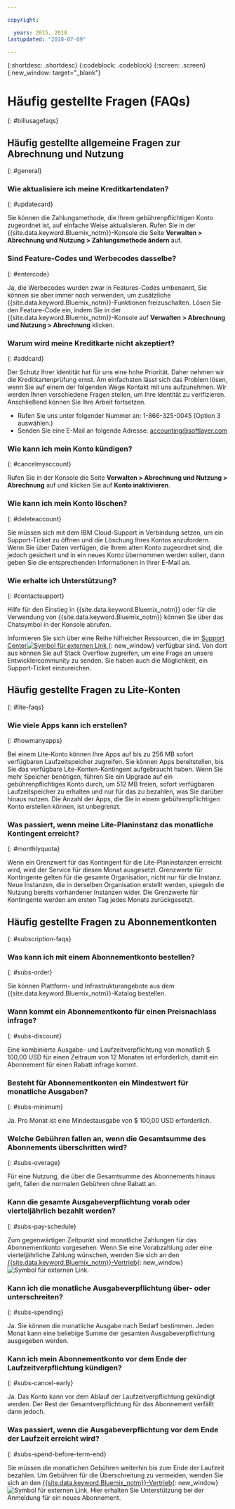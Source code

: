 ```yaml
---

copyright:

  years: 2015, 2018
lastupdated: "2018-07-09"

---
```


{:shortdesc: .shortdesc}
{:codeblock: .codeblock}
{:screen: .screen}
{:new_window: target="_blank"}

# Häufig gestellte Fragen (FAQs)
{: #billusagefaqs} 

## Häufig gestellte allgemeine Fragen zur Abrechnung und Nutzung
{: #general}

### Wie aktualisiere ich meine Kreditkartendaten?
{: #updatecard}

Sie können die Zahlungsmethode, die Ihrem gebührenpflichtigen Konto zugeordnet ist, auf einfache Weise aktualisieren. Rufen Sie in der {{site.data.keyword.Bluemix_notm}}-Konsole die Seite **Verwalten > Abrechnung und Nutzung > Zahlungsmethode ändern** auf. 

### Sind Feature-Codes und Werbecodes dasselbe? 
{: #entercode}

Ja, die Werbecodes wurden zwar in Features-Codes umbenannt, Sie können sie aber immer noch verwenden, um zusätzliche {{site.data.keyword.Bluemix_notm}}-Funktionen freizuschalten. Lösen Sie den Feature-Code ein, indem Sie in der {{site.data.keyword.Bluemix_notm}}-Konsole auf **Verwalten > Abrechnung und Nutzung > Abrechnung** klicken. 

### Warum wird meine Kreditkarte nicht akzeptiert?
{: #addcard}

Der Schutz Ihrer Identität hat für uns eine hohe Priorität. Daher nehmen wir die Kreditkartenprüfung ernst. Am einfachsten lässt sich das Problem lösen, wenn Sie auf einem der folgenden Wege Kontakt mit uns aufzunehmen. Wir werden Ihnen verschiedene Fragen stellen, um Ihre Identität zu verifizieren. Anschließend können Sie Ihre Arbeit fortsetzen. 

   * Rufen Sie uns unter folgender Nummer an: 1-866-325-0045 (Option 3 auswählen.)
   * Senden Sie eine E-Mail an folgende Adresse: accounting@softlayer.com

### Wie kann ich mein Konto kündigen?
{: #cancelmyaccount}

Rufen Sie in der Konsole die Seite **Verwalten > Abrechnung und Nutzung > Abrechnung** auf und klicken Sie auf **Konto inaktivieren**.

### Wie kann ich mein Konto löschen?
{: #deleteaccount}

Sie müssen sich mit dem IBM Cloud-Support in Verbindung setzen, um ein Support-Ticket zu öffnen und die Löschung Ihres Kontos anzufordern. Wenn Sie über Daten verfügen, die Ihrem alten Konto zugeordnet sind, die jedoch gesichert und in ein neues Konto übernommen werden sollen, dann geben Sie die entsprechenden Informationen in Ihrer E-Mail an.

### Wie erhalte ich Unterstützung?
{: #contactsupport}

Hilfe für den Einstieg in {{site.data.keyword.Bluemix_notm}} oder für die Verwendung von {{site.data.keyword.Bluemix_notm}} können Sie über das Chatsymbol in der Konsole abrufen. 

Informieren Sie sich über eine Reihe hilfreicher Ressourcen, die im [Support Center![Symbol für externen Link](../icons/launch-glyph.svg) ](https://console.bluemix.net/unifiedsupport/supportcenter){: new_window} verfügbar sind. Von dort aus können Sie auf Stack Overflow zugreifen, um eine Frage an unsere Entwicklercommunity zu senden. Sie haben auch die Möglichkeit, ein Support-Ticket einzureichen.  

## Häufig gestellte Fragen zu Lite-Konten
{: #lite-faqs}

### Wie viele Apps kann ich erstellen?
{: #howmanyapps}

Bei einem Lite-Konto können Ihre Apps auf bis zu 256 MB sofort verfügbaren Laufzeitspeicher zugreifen. Sie können Apps bereitstellen, bis Sie das verfügbare Lite-Konten-Kontingent aufgebraucht haben. Wenn Sie mehr Speicher benötigen, führen Sie ein Upgrade auf ein gebührenpflichtiges Konto durch, um 512 MB freien, sofort verfügbaren Laufzeitspeicher zu erhalten und nur für das zu bezahlen, was Sie darüber hinaus nutzen. Die Anzahl der Apps, die Sie in einem gebührenpflichtigen Konto erstellen können, ist unbegrenzt.

### Was passiert, wenn meine Lite-Planinstanz das monatliche Kontingent erreicht?
{: #monthlyquota}

Wenn ein Grenzwert für das Kontingent für die Lite-Planinstanzen erreicht wird, wird der Service für diesen Monat ausgesetzt. Grenzwerte für Kontingente gelten für die gesamte Organisation, nicht nur für die Instanz. Neue Instanzen, die in derselben Organisation erstellt werden, spiegeln die Nutzung bereits vorhandener Instanzen wider. Die Grenzwerte für Kontingente werden am ersten Tag jedes Monats zurückgesetzt.

## Häufig gestellte Fragen zu Abonnementkonten
{: #subscription-faqs}

### Was kann ich mit einem Abonnementkonto bestellen? 
{: #subs-order}

Sie können Plattform- und Infrastrukturangebote aus dem {{site.data.keyword.Bluemix_notm}}-Katalog bestellen.

### Wann kommt ein Abonnementkonto für einen Preisnachlass infrage? 
{: #subs-discount}

Eine kombinierte Ausgabe- und Laufzeitverpflichtung von monatlich $ 100,00 USD für einen Zeitraum von 12 Monaten ist erforderlich, damit ein Abonnement für einen Rabatt infrage kommt. 

### Besteht für Abonnementkonten ein Mindestwert für monatliche Ausgaben? 
{: #subs-minimum}

Ja. Pro Monat ist eine Mindestausgabe von $ 100,00 USD erforderlich.

### Welche Gebühren fallen an, wenn die Gesamtsumme des Abonnements überschritten wird?
{: #subs-overage}

Für eine Nutzung, die über die Gesamtsumme des Abonnements hinaus geht, fallen die normalen Gebühren ohne Rabatt an.

### Kann die gesamte Ausgabeverpflichtung vorab oder vierteljährlich bezahlt werden?
{: #subs-pay-schedule}

Zum gegenwärtigen Zeitpunkt sind monatliche Zahlungen für das Abonnementkonto vorgesehen. Wenn Sie eine Vorabzahlung oder eine vierteljährliche Zahlung wünschen, wenden Sie sich an den [{{site.data.keyword.Bluemix_notm}}-Vertrieb](https://www.ibm.com/cloud-computing/bluemix/contact-us){: new_window} ![Symbol für externen Link](../icons/launch-glyph.svg).

### Kann ich die monatliche Ausgabeverpflichtung über- oder unterschreiten?  
{: #subs-spending}

Ja. Sie können die monatliche Ausgabe nach Bedarf bestimmen. Jeden Monat kann eine beliebige Summe der gesamten Ausgabeverpflichtung ausgegeben werden. 

### Kann ich mein Abonnementkonto vor dem Ende der Laufzeitverpflichtung kündigen?  
{: #subs-cancel-early}

Ja. Das Konto kann vor dem Ablauf der Laufzeitverpflichtung gekündigt werden. Der Rest der Gesamtverpflichtung für das Abonnement verfällt dann jedoch. 

### Was passiert, wenn die Ausgabeverpflichtung vor dem Ende der Laufzeit erreicht wird?  
{: #subs-spend-before-term-end}

Sie müssen die monatlichen Gebühren weiterhin bis zum Ende der Laufzeit bezahlen. Um Gebühren für die Überschreitung zu vermeiden, wenden Sie sich an den [{{site.data.keyword.Bluemix_notm}}-Vertrieb](https://www.ibm.com/cloud-computing/bluemix/contact-us){: new_window} ![Symbol für externen Link](../icons/launch-glyph.svg). Hier erhalten Sie Unterstützung bei der Anmeldung für ein neues Abonnement. 















